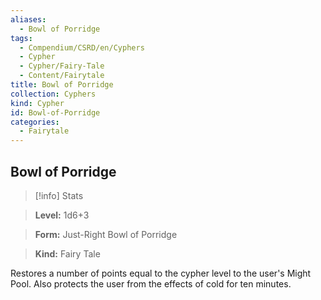 ```yaml
---
aliases:
  - Bowl of Porridge
tags:
  - Compendium/CSRD/en/Cyphers
  - Cypher
  - Cypher/Fairy-Tale
  - Content/Fairytale
title: Bowl of Porridge
collection: Cyphers
kind: Cypher
id: Bowl-of-Porridge
categories:
  - Fairytale
---
```

## Bowl of Porridge    
>[!info] Stats    
> **Level:** 1d6+3    
> **Form:** Just-Right Bowl of Porridge    
> **Kind:** Fairy Tale  
    
Restores a number of points equal to the cypher level to the user's Might Pool. Also protects the user from the effects of cold for ten minutes.
